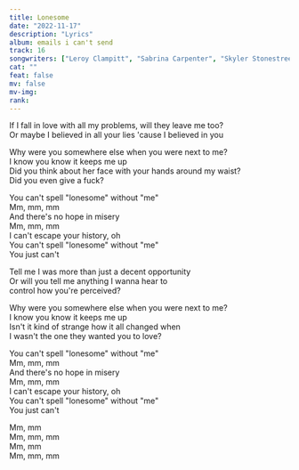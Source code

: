 ```yaml
---
title: Lonesome
date: "2022-11-17"
description: "Lyrics"
album: emails i can't send
track: 16
songwriters: ["Leroy Clampitt", "Sabrina Carpenter", "Skyler Stonestreet"]
cat: ""
feat: false
mv: false
mv-img:
rank:
---
```


<p className="verse-one">
If I fall in love with all my problems, will they leave me too? <br />
Or maybe I believed in all your lies 'cause I believed in you <br />
</p>
<p className="pre-chorus">
Why were you somewhere else when you were next to me? <br />
I know you know it keeps me up <br />
Did you think about her face with your hands around my waist? <br />
Did you even give a fuck? <br />
</p>
<p className="chorus">
You can't spell "lonesome" without "me" <br />
Mm, mm, mm <br />
And there's no hope in misery <br />
Mm, mm, mm <br />
I can't escape your history, oh <br />
You can't spell "lonesome" without "me" <br />
You just can't <br />
</p>
<p className="verse-two">
Tell me I was more than just a decent opportunity <br />
Or will you tell me anything I wanna hear to  <br /> control how you're perceived? <br />
</p>
<p className="pre-chorus">
Why were you somewhere else when you were next to me? <br />
I know you know it keeps me up <br />
Isn't it kind of strange how it all changed when <br />
I wasn't the one they wanted you to love? <br />
</p>
<p className="chorus">
You can't spell "lonesome" without "me" <br />
Mm, mm, mm <br />
And there's no hope in misery <br />
Mm, mm, mm <br />
I can't escape your history, oh <br />
You can't spell "lonesome" without "me" <br />
You just can't <br />
</p>
<p className="outro">
Mm, mm <br />
Mm, mm, mm <br />
Mm, mm <br />
Mm, mm, mm <br />
</p>

